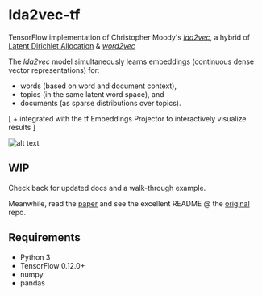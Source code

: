 # lda2vec-tf
TensorFlow implementation of Christopher Moody's [*lda2vec*](https://github.com/cemoody/lda2vec), a hybrid of
[Latent Dirichlet Allocation](https://www.cs.princeton.edu/~blei/papers/BleiNgJordan2003.pdf) &
[*word2vec*](https://papers.nips.cc/paper/5021-distributed-representations-of-words-and-phrases-and-their-compositionality.pdf)

The *lda2vec* model simultaneously learns embeddings (continuous dense vector representations) for:
* words (based on word and document context),
* topics (in the same latent word space), and
* documents (as sparse distributions over topics).

\[ \+ integrated with the tf Embeddings Projector to interactively visualize results \]

![alt text](tf_graph.png "lda2vec computational graph")

## WIP
Check back for updated docs and a walk-through example.

Meanwhile, read the [paper](http://arxiv.org/abs/1605.02019) and
see the excellent README @ the [original](https://github.com/cemoody/lda2vec) repo.

## Requirements
* Python 3
* TensorFlow 0.12.0+
* numpy
* pandas
